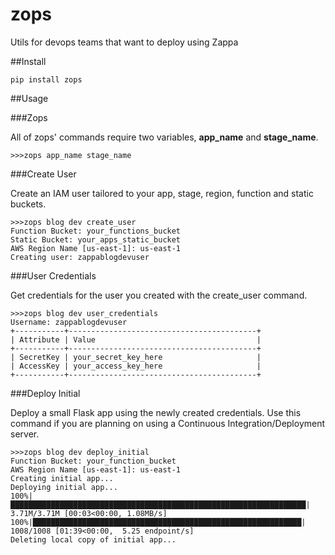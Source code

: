 # zops
Utils for devops teams that want to deploy using Zappa

##Install

```
pip install zops
```

##Usage

###Zops

All of zops' commands require two variables, **app_name** and **stage_name**.
```
>>>zops app_name stage_name
```

###Create User

Create an IAM user tailored to your app, stage, region, function and static buckets.

```
>>>zops blog dev create_user
Function Bucket: your_functions_bucket
Static Bucket: your_apps_static_bucket
AWS Region Name [us-east-1]: us-east-1
Creating user: zappablogdevuser
```

###User Credentials

Get credentials for the user you created with the create_user command.

```
>>>zops blog dev user_credentials
Username: zappablogdevuser
+-----------+------------------------------------------+
| Attribute | Value                                    |
+-----------+------------------------------------------+
| SecretKey | your_secret_key_here                     |
| AccessKey | your_access_key_here                     |
+-----------+------------------------------------------+

```

###Deploy Initial

Deploy a small Flask app using the newly created credentials. Use this command if you are planning on using a Continuous Integration/Deployment server.
```
>>>zops blog dev deploy_initial
Function Bucket: your_function_bucket
AWS Region Name [us-east-1]: us-east-1
Creating initial app...
Deploying initial app...
100%|██████████████████████████████████████████████████████████████████| 3.71M/3.71M [00:03<00:00, 1.08MB/s]
100%|████████████████████████████████████████████████████████████| 1008/1008 [01:39<00:00,  5.25 endpoint/s]
Deleting local copy of initial app...

```